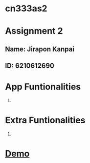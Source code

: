 # cn333as2
# Assignment 2
## Name: Jirapon Kanpai
## ID: 6210612690

# App Funtionalities
1. 

# Extra Funtionalities
1. 

# [Demo](xxx)
